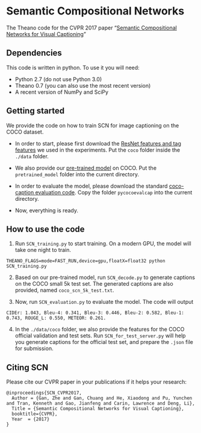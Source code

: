 # Semantic Compositional Networks

The Theano code for the CVPR 2017 paper “[Semantic Compositional Networks for Visual Captioning](https://arxiv.org/pdf/1611.08002.pdf)”

## Dependencies

This code is written in python. To use it you will need:

* Python 2.7 (do not use Python 3.0)
* Theano 0.7 (you can also use the most recent version)
* A recent version of NumPy and SciPy 

## Getting started

We provide the code on how to train SCN for image captioning on the COCO dataset. 

* In order to start, please first download the [ResNet features and tag features](https://drive.google.com/open?id=0B1HR6m3IZSO_QmZVV3hTbmJwRFU) we used in the experiments. Put the  `coco` folder inside the `./data` folder.

* We also provide our [pre-trained model](https://drive.google.com/open?id=0B1HR6m3IZSO_QmZVV3hTbmJwRFU) on COCO. Put the `pretrained_model` folder into the current directory.

* In order to evaluate the model, please download the standard [coco-caption evaluation code](https://github.com/tylin/coco-caption). Copy the folder `pycocoevalcap` into the current directory.

* Now, everything is ready.

## How to use the code

1. Run `SCN_training.py` to start training. On a modern GPU, the model will take one night  to train.

```
THEANO_FLAGS=mode=FAST_RUN,device=gpu,floatX=float32 python SCN_training.py 
```

2. Based on our pre-trained model, run `SCN_decode.py` to generate captions on the COCO small 5k test set. The generated captions are also provided, named `coco_scn_5k_test.txt`.

3. Now, run `SCN_evaluation.py` to evaluate the model. The code will output

```
CIDEr: 1.043, Bleu-4: 0.341, Bleu-3: 0.446, Bleu-2: 0.582, Bleu-1: 0.743, ROUGE_L: 0.550, METEOR: 0.261. 
```

4. In the `./data/coco` folder, we also provide the features for the COCO official validation and test sets. Run `SCN_for_test_server.py` will help you generate captions for the official test set, and prepare the `.json` file for submission. 

## Citing SCN

Please cite our CVPR paper in your publications if it helps your research:

    @inproceedings{SCN_CVPR2017,
      Author = {Gan, Zhe and Gan, Chuang and He, Xiaodong and Pu, Yunchen and Tran, Kenneth and Gao, Jianfeng and Carin, Lawrence and Deng, Li},
      Title = {Semantic Compositional Networks for Visual Captioning},
      booktitle={CVPR},
      Year  = {2017}
    }

 